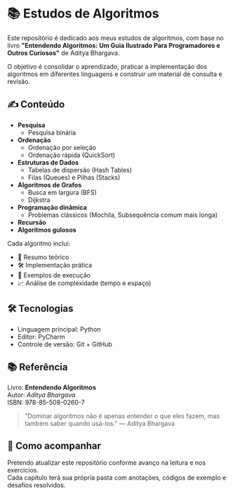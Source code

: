 # 📚 Estudos de Algoritmos

Este repositório é dedicado aos meus estudos de algoritmos, com base no livro **"Entendendo Algoritmos: Um Guia Ilustrado Para Programadores e Outros Curiosos"** de Aditya Bhargava.

O objetivo é consolidar o aprendizado, praticar a implementação dos algoritmos em diferentes linguagens e construir um material de consulta e revisão.

## ✍️ Conteúdo

- **Pesquisa**
  - Pesquisa binária
- **Ordenação**
  - Ordenação por seleção
  - Ordenação rápida (QuickSort)
- **Estruturas de Dados**
  - Tabelas de dispersão (Hash Tables)
  - Filas (Queues) e Pilhas (Stacks)
- **Algoritmos de Grafos**
  - Busca em largura (BFS)
  - Dijkstra
- **Programação dinâmica**
  - Problemas clássicos (Mochila, Subsequência comum mais longa)
- **Recursão**
- **Algoritmos gulosos**

Cada algoritmo inclui:
- 📖 Resumo teórico
- 🛠️ Implementação prática
- 🧪 Exemplos de execução
- 📈 Análise de complexidade (tempo e espaço)

## 🛠 Tecnologias

- Linguagem principal: Python
- Editor: PyCharm
- Controle de versão: Git + GitHub

## 📚 Referência

Livro: **Entendendo Algoritmos**  
Autor: *Aditya Bhargava*  
ISBN: 978-85-508-0260-7

> "Dominar algoritmos não é apenas entender o que eles fazem, mas também saber quando usá-los." — Aditya Bhargava

## 🚀 Como acompanhar

Pretendo atualizar este repositório conforme avanço na leitura e nos exercícios.  
Cada capítulo terá sua própria pasta com anotações, códigos de exemplo e desafios resolvidos.
